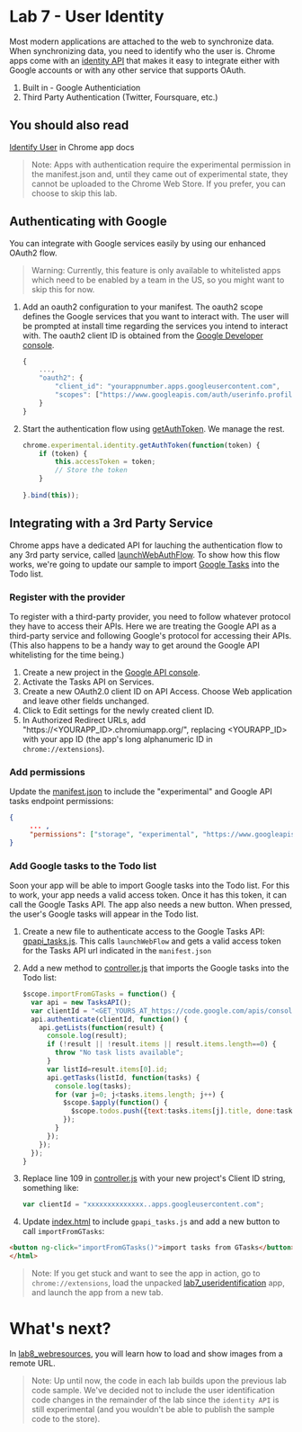 # Lab 7 - User Identity

Most modern applications are attached to the web to synchronize data. When synchronizing data, you need to identify who the user is.
Chrome apps come with an [identity API](http://developer.chrome.com/trunk/apps/experimental.identity.html) that makes it easy to integrate either with Google accounts or with any other service that supports OAuth.

1.  Built in - Google Authenticiation
2.  Third Party Authentication (Twitter, Foursquare, etc.)

## You should also read
[Identify User](http://developer.chrome.com/trunk/apps/app_identity.html) in Chrome app docs

> Note: Apps with authentication require the experimental permission in the manifest.json and, until they came out of experimental state, they cannot be uploaded to the Chrome Web Store.
If you prefer, you can choose to skip this lab.

## Authenticating with Google

You can integrate with Google services easily by using our enhanced OAuth2 flow.  

> Warning: Currently, this feature is only available to whitelisted apps which need to be enabled by a team in the US, so you might want to skip this for now.

1.  Add an oauth2 configuration to your manifest. The oauth2 scope defines the Google services that you want to interact with. The user will be prompted at install time regarding the services you intend to interact with. The oauth2 client ID is obtained from the [Google Developer console](http://developer.google.com/console).
    ``` js
    {
        ...,
        "oauth2": {
            "client_id": "yourappnumber.apps.googleusercontent.com",
            "scopes": ["https://www.googleapis.com/auth/userinfo.profile"]
        }
    }
    ```

2.  Start the authentication flow using [getAuthToken](http://developer.chrome.com/trunk/apps/experimental.identity.html#method-getAuthToken). We manage the rest.
    ```js
    chrome.experimental.identity.getAuthToken(function(token) { 
        if (token) {
            this.accessToken = token;
            // Store the token
        }
          
    }.bind(this)); 
    ```

## Integrating with a 3rd Party Service

Chrome apps have a dedicated API for lauching the authentication flow to any 3rd party service, called [launchWebAuthFlow](http://developer.chrome.com/trunk/apps/experimental.identity.html#method-launchWebAuthFlow).
To show how this flow works, we're going to update our sample to import [Google Tasks](https://developers.google.com/google-apps/tasks/) into the Todo list.

### Register with the provider
To register with a third-party provider, you need to follow whatever protocol they have to access their APIs.
Here we are treating the Google API as a third-party service and following Google's protocol for accessing their APIs.
(This also happens to be a handy way to get around the Google API whitelisting for the time being.)

1. Create a new project in the [Google API console](https://code.google.com/apis/console).
2. Activate the Tasks API on Services.
3. Create a new OAuth2.0 client ID on API Access. Choose Web application and leave other fields unchanged.
4. Click to Edit settings for the newly created client ID.
5. In Authorized Redirect URLs, add "https://<YOURAPP_ID>.chromiumapp.org/",
replacing <YOURAPP_ID> with your app ID (the app's long alphanumeric ID in `chrome://extensions`).

### Add permissions

Update the [manifest.json](https://github.com/GoogleChrome/chrome-app-codelab/blob/master/lab7_useridentification/manifest.json) to include the "experimental" and Google API tasks endpoint permissions:
```json
{
     ... ,
     "permissions": ["storage", "experimental", "https://www.googleapis.com/tasks/*"]
}
```

### Add Google tasks to the Todo list
Soon your app will be able to import Google tasks into the Todo list.
For this to work, your app needs a valid access token.
Once it has this token, it can call the Google Tasks API.
The app also needs a new button. When pressed, the user's Google tasks will appear in the Todo list.

1. Create a new file to authenticate access to the Google Tasks API: [gpapi_tasks.js](https://github.com/GoogleChrome/chrome-app-codelab/blob/master/lab7_useridentification/gapi_tasks.js).
This calls `launchWebFlow` and gets a valid access token for the Tasks API url indicated in the `manifest.json`

2. Add a new method to [controller.js](https://github.com/GoogleChrome/chrome-app-codelab/blob/master/lab7_useridentification/controller.js) that imports the Google tasks into the Todo list:
    ``` js
    $scope.importFromGTasks = function() {
      var api = new TasksAPI();
      var clientId = "<GET_YOURS_AT_https://code.google.com/apis/console>";
      api.authenticate(clientId, function() {
        api.getLists(function(result) {
          console.log(result);
          if (!result || !result.items || result.items.length==0) {
            throw "No task lists available";
          }
          var listId=result.items[0].id;
          api.getTasks(listId, function(tasks) {
            console.log(tasks);
            for (var j=0; j<tasks.items.length; j++) {
              $scope.$apply(function() {
                $scope.todos.push({text:tasks.items[j].title, done:tasks.items[j].status!="needsAction"});
              });
            }
          });
        });
      });
    }
    ```   

3. Replace line 109 in [controller.js](https://github.com/GoogleChrome/chrome-app-codelab/blob/master/lab7_useridentification/controller.js) with your new project's Client ID string, something like:
    ```js
    var clientId = "xxxxxxxxxxxxxx..apps.googleusercontent.com";
    ```
4. Update [index.html](https://github.com/GoogleChrome/chrome-app-codelab/blob/master/lab7_useridentification/index.html) to include `gpapi_tasks.js` and add a new button to call `importFromGTasks`:
```html
<button ng-click="importFromGTasks()">import tasks from GTasks</button>
</html>
```

> Note: If you get stuck and want to see the app in action,
go to `chrome://extensions`, load the unpacked [lab7_useridentification](https://github.com/GoogleChrome/chrome-app-codelab/tree/master/lab7_useridentification) app,
and launch the app from a new tab.

# What's next?

In [lab8_webresources](https://github.com/GoogleChrome/chrome-app-codelab/tree/master/lab8_webresources),
you will learn how to load and show images from a remote URL.

> Note: Up until now, the code in each lab builds upon the previous lab code sample.
We've decided not to include the user identification code changes in the remainder of the lab since the `identity API` is still experimental (and you wouldn't be able to publish the sample code to the store).